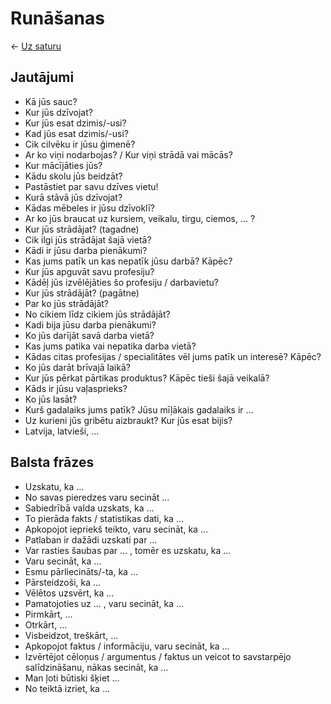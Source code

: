 Runāšanas
=========

← [Uz saturu](../README.md#saturs)

## Jautājumi

- Kā jūs sauc?
- Kur jūs dzīvojat?
- Kur jūs esat dzimis/-usi?
- Kad jūs esat dzimis/-usi?
- Cik cilvēku ir jūsu ģimenē?
- Ar ko viņi nodarbojas? / Kur viņi strādā vai mācās?
- Kur mācījāties jūs?
- Kādu skolu jūs beidzāt?
- Pastāstiet par savu dzīves vietu!
- Kurā stāvā jūs dzīvojat?
- Kādas mēbeles ir jūsu dzīvoklī?
- Ar ko jūs braucat uz kursiem, veikalu, tirgu, ciemos, … ?
- Kur jūs strādājat? (tagadne)
- Cik ilgi jūs strādājat šajā vietā?
- Kādi ir jūsu darba pienākumi?
- Kas jums patīk un kas nepatīk jūsu darbā? Kāpēc?
- Kur jūs apguvāt savu profesiju?
- Kādēļ jūs izvēlējāties šo profesiju / darbavietu?
- Kur jūs strādājāt? (pagātne)
- Par ko jūs strādājāt?
- No cikiem līdz cikiem jūs strādājāt?
- Kadi bija jūsu darba pienākumi?
- Ko jūs darījāt savā darba vietā?
- Kas jums patika vai nepatika darba vietā?
- Kādas citas profesijas / specialitātes vēl jums patīk un interesē? Kāpēc?
- Ko jūs darāt brīvajā laikā?
- Kur jūs pērkat pārtikas produktus? Kāpēc tieši šajā veikalā?
- Kāds ir jūsu vaļasprieks?
- Ko jūs lasāt?
- Kurš gadalaiks jums patīk? Jūsu mīļākais gadalaiks ir …
- Uz kurieni jūs gribētu aizbraukt? Kur jūs esat bijis?
- Latvija, latvieši, …

## Balsta frāzes

- Uzskatu, ka …
- No savas pieredzes varu secināt …
- Sabiedrībā valda uzskats, ka …
- To pierāda fakts / statistikas dati, ka …
- Apkopojot iepriekš teikto, varu secināt, ka …
- Patlaban ir dažādi uzskati par …
- Var rasties šaubas par … , tomēr es uzskatu, ka …
- Varu secināt, ka …
- Esmu pārliecināts/-ta, ka …
- Pārsteidzoši, ka …
- Vēlētos uzsvērt, ka …
- Pamatojoties uz … , varu secināt, ka …
- Pirmkārt, …
- Otrkārt, …
- Visbeidzot, treškārt, …
- Apkopojot faktus / informāciju, varu secināt, ka …
- Izvērtējot cēloņus / argumentus / faktus un veicot to savstarpējo salīdzināšanu,
  nākas secināt, ka …
- Man ļoti būtiski šķiet …
- No teiktā izriet, ka …
